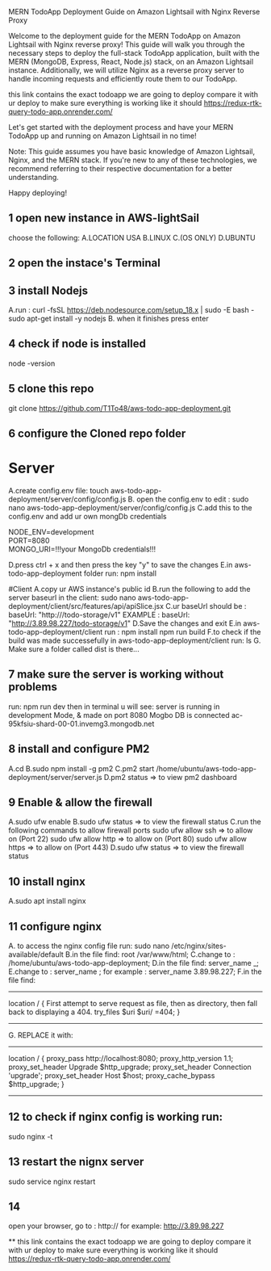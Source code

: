 MERN TodoApp Deployment Guide on Amazon Lightsail with Nginx Reverse Proxy

Welcome to the deployment guide for the MERN TodoApp on Amazon Lightsail with Nginx reverse proxy! This guide will walk you through the necessary steps to deploy the full-stack TodoApp application, built with the MERN (MongoDB, Express, React, Node.js) stack, on an Amazon Lightsail instance. Additionally, we will utilize Nginx as a reverse proxy server to handle incoming requests and efficiently route them to our TodoApp.

this link contains the exact todoapp we are going to deploy 
compare it with ur deploy to make sure everything is working like it should 
https://redux-rtk-query-todo-app.onrender.com/

Let's get started with the deployment process and have your MERN TodoApp up and running on Amazon Lightsail in no time!

Note: This guide assumes you have basic knowledge of Amazon Lightsail, Nginx, and the MERN stack. If you're new to any of these technologies, we recommend referring to their respective documentation for a better understanding.

Happy deploying!

## 1 open new instance in AWS-lightSail
choose the following:
A.LOCATION USA
B.LINUX
C.(OS ONLY)
D.UBUNTU

## 2 open the instace's Terminal
## 3 install Nodejs 
A.run :
curl -fsSL https://deb.nodesource.com/setup_18.x | sudo -E bash -
sudo apt-get install -y nodejs
B. when it finishes press enter
## 4 check if node is installed
node -version
## 5 clone this repo 
git clone https://github.com/T1To48/aws-todo-app-deployment.git
## 6 configure the Cloned repo folder
# Server
A.create config.env file:
 touch aws-todo-app-deployment/server/config/config.js
 B. open the config.env to edit :
 sudo nano aws-todo-app-deployment/server/config/config.js
 C.add this to the config.env  and add ur own mongDb credentials

NODE_ENV=development  
PORT=8080          
MONGO_URI=!!!your MongoDb credentials!!!

D.press ctrl + x and then press the key "y" to save the changes
E.in aws-todo-app-deployment folder run:
npm install

#Client
A.copy ur AWS instance's public id 
B.run the following to add the server baseurl in the client:
sudo nano aws-todo-app-deployment/client/src/features/api/apiSlice.jsx
C.ur baseUrl should be :
baseUrl: "http://<public ip>/todo-storage/v1"
EXAMPLE :
baseUrl: "http://3.89.98.227/todo-storage/v1"
D.Save the changes and exit 
E.in aws-todo-app-deployment/client run :
npm install
npm run build
F.to check if the build was made successefully
in aws-todo-app-deployment/client run:
ls
G. Make sure a folder called dist is there...

## 7 make sure the server is working without problems
run:
npm run dev
then in terminal u will see:
server is running in development Mode, & made on port 8080
Mogbo DB is connected ac-95kfsiu-shard-00-01.invemg3.mongodb.net

## 8 install and configure PM2
A.cd
B.sudo npm install -g pm2
C.pm2 start /home/ubuntu/aws-todo-app-deployment/server/server.js
D.pm2 status => to view pm2 dashboard

## 9 Enable & allow  the firewall
A.sudo ufw enable
B.sudo ufw status => to view the firewall status
C.run the following commands to allow firewall ports
sudo ufw allow ssh   => to allow on (Port 22)
sudo ufw allow http  => to allow on (Port 80)
sudo ufw allow https => to allow on (Port 443)
D.sudo ufw status => to view the firewall status

## 10 install nginx
A.sudo apt install nginx

## 11 configure nginx
A. to access the nginx config file run:
sudo nano /etc/nginx/sites-available/default
B.in the file find: 
 root /var/www/html;
C.change to : 
/home/ubuntu/aws-todo-app-deployment;
D.in the file find: 
server_name _;
E.change to :
server_name <the instance public ip>;
for example :
server_name 3.89.98.227;
F.in the file find: 
_____________________________________________________
location / {
First attempt to serve request as file, then
as directory, then fall back to displaying a 404.
try_files $uri $uri/ =404;
}
_____________________________________________________
G. REPLACE it with:
_____________________________________________________
location / {
        proxy_pass http://localhost:8080;
        proxy_http_version 1.1;
        proxy_set_header Upgrade $http_upgrade;
        proxy_set_header Connection 'upgrade';
        proxy_set_header Host $host;
        proxy_cache_bypass $http_upgrade;
    }
____________________________________________________

## 12 to check if nginx config is working run:
sudo nginx -t

## 13 restart the nignx server
sudo service nginx restart

## 14
open your browser, go to :
http://<you public ip>
for example:
http://3.89.98.227



** this link contains the exact todoapp we are going to deploy 
compare it with ur deploy to make sure everything is working like it should 
https://redux-rtk-query-todo-app.onrender.com/











